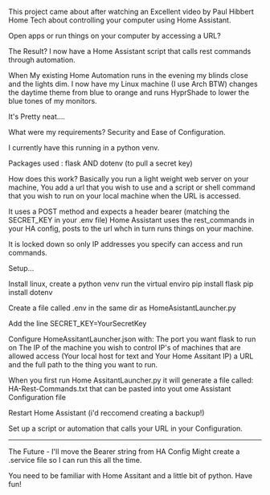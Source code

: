 This project came about after watching an Excellent video by Paul Hibbert Home Tech about controlling your computer using Home Assistant.

Open apps or run things on your computer by accessing a URL?

The Result?
I now have a Home Assistant script that calls rest commands through automation.

When My existing Home Automation runs in the evening my blinds close and the lights dim.
I now have my Linux machine (I use Arch BTW) changes the daytime theme from blue to orange and runs HyprShade to lower the blue tones of my monitors.

It's Pretty neat....

What were my requirements?
Security and
Ease of Configuration.

I currently have this running in a python venv.

Packages used :
    flask AND
    dotenv (to pull a secret key)

How does this work?
Basically you run a light weight web server on your machine, You add a url that you wish to use and a script or shell command that you wish to run on your local machine when the URL is accessed.

It uses a POST method and expects a header bearer (matching the SECRET_KEY in your .env file)
Home Assistant uses the rest_commands in your HA config,  posts to the url whch in turn runs things on your machine.

It is locked down so only IP addresses you specify can access and run commands.

Setup...

Install linux, create a python venv
run the virtual enviro
pip install flask
pip install dotenv

Create a file called .env in the same dir as HomeAsistantLauncher.py

Add the line SECRET_KEY=YourSecretKey

Configure HomeAssitantLauncher.json with:
The port you want flask to run on
The IP of the machine you wish to control
IP's of machines that are allowed access (Your local host for text and Your Home Assitant IP)
a URL and the full path to the thing you want to run.

When you first run Home AssitantLauncher.py it will generate a file called:
HA-Rest-Commands.txt that can be pasted into yout ome Assistant Configuration file

Restart Home Assistant (i'd reccomend creating a backup!)

Set up a script or automation that calls your URL in your Configuration.

---

The Future - 
I'll move the Bearer string from HA Config
Might create a .service file so I can run this all the time.

You need to be familiar with Home Assitant and a little bit of python.
Have fun!
